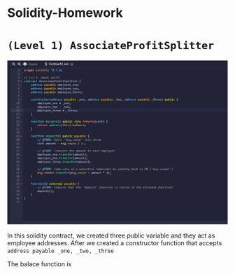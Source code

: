 # Solidity-Homework
# ```(Level 1) AssociateProfitSplitter```
![Image](https://github.com/yauwa936/Solidity-HW/blob/main/Screenshots/Code.PNG?raw=true)

In this solidity contract, we created three public variable and they act as employee addresses.
After we created a constructor function that accepts ```
address payable _one, _two, _three```

The balace function is 